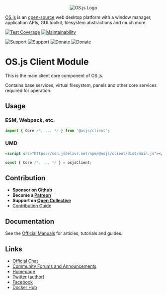 <p align="center">
  <img alt="OS.js Logo" src="https://raw.githubusercontent.com/os-js/gfx/master/logo-big.png" />
</p>

[OS.js](https://www.os-js.org/) is an [open-source](https://raw.githubusercontent.com/os-js/OS.js/master/LICENSE) web desktop platform with a window manager, application APIs, GUI toolkit, filesystem abstractions and much more.

[![Test Coverage](https://api.codeclimate.com/v1/badges/074b81c78fd887a7def5/test_coverage)](https://codeclimate.com/github/os-js/osjs-client/test_coverage)
[![Maintainability](https://api.codeclimate.com/v1/badges/074b81c78fd887a7def5/maintainability)](https://codeclimate.com/github/os-js/osjs-client/maintainability)

[![Support](https://img.shields.io/badge/patreon-support-orange.svg)](https://www.patreon.com/user?u=2978551&ty=h&u=2978551)
[![Support](https://img.shields.io/badge/opencollective-donate-red.svg)](https://opencollective.com/osjs)
[![Donate](https://img.shields.io/badge/liberapay-donate-yellowgreen.svg)](https://liberapay.com/os-js/)
[![Donate](https://img.shields.io/badge/paypal-donate-yellow.svg)](https://paypal.me/andersevenrud)

# OS.js Client Module

This is the main client core component of OS.js.

Contains base services, virtual filesystem, panels and other core services required for operation.

## Usage

### ESM, Webpack, etc.

```js
import { Core /*, ... */ } from '@osjs/client';
```

### UMD

```html
<script src="https://cdn.jsdelivr.net/npm/@osjs/client/dist/main.js"></script>
```

```js
const { Core /*, ... */ } = osjsClient;
```

## Contribution

* **Sponsor on [Github](https://github.com/sponsors/andersevenrud)**
* **Become a [Patreon](https://www.patreon.com/user?u=2978551&ty=h&u=2978551)**
* **Support on [Open Collective](https://opencollective.com/osjs)**
* [Contribution Guide](https://github.com/os-js/OS.js/blob/master/CONTRIBUTING.md)

## Documentation

See the [Official Manuals](https://manual.os-js.org/) for articles, tutorials and guides.

## Links

* [Official Chat](https://gitter.im/os-js/OS.js)
* [Community Forums and Announcements](https://community.os-js.org/)
* [Homepage](https://os-js.org/)
* [Twitter](https://twitter.com/osjsorg) ([author](https://twitter.com/andersevenrud))
* [Facebook](https://www.facebook.com/os.js.org)
* [Docker Hub](https://hub.docker.com/u/osjs/)
